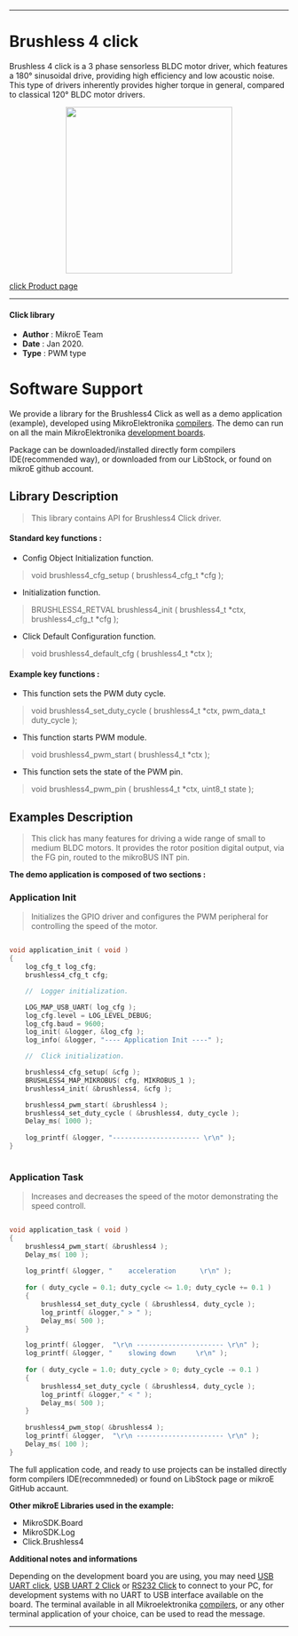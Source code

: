 
---
# Brushless 4 click

Brushless 4 click is a 3 phase sensorless BLDC motor driver, which features a 180° sinusoidal drive, providing high efficiency and low acoustic noise. This type of drivers inherently provides higher torque in general, compared to classical 120° BLDC motor drivers. 

<p align="center">
  <img src="http://download.mikroe.com/images/click_for_ide/brushless4_click.png" height=300px>
</p>

[click Product page](<https://www.mikroe.com/brushless-4-click>)

---


#### Click library 

- **Author**        : MikroE Team
- **Date**          : Jan 2020.
- **Type**          : PWM type


# Software Support

We provide a library for the Brushless4 Click 
as well as a demo application (example), developed using MikroElektronika 
[compilers](http://shop.mikroe.com/compilers). 
The demo can run on all the main MikroElektronika [development boards](http://shop.mikroe.com/development-boards).

Package can be downloaded/installed directly form compilers IDE(recommended way), or downloaded from our LibStock, or found on mikroE github account. 

## Library Description

> This library contains API for Brushless4 Click driver.

#### Standard key functions :

- Config Object Initialization function.
> void brushless4_cfg_setup ( brushless4_cfg_t *cfg ); 
 
- Initialization function.
> BRUSHLESS4_RETVAL brushless4_init ( brushless4_t *ctx, brushless4_cfg_t *cfg );

- Click Default Configuration function.
> void brushless4_default_cfg ( brushless4_t *ctx );


#### Example key functions :

- This function sets the PWM duty cycle.
> void brushless4_set_duty_cycle ( brushless4_t *ctx, pwm_data_t duty_cycle );
 
- This function starts PWM module.
> void brushless4_pwm_start ( brushless4_t *ctx );

- This function sets the state of the PWM pin.
> void brushless4_pwm_pin ( brushless4_t *ctx, uint8_t state );

## Examples Description

> This click has many features for driving a wide range of small to medium BLDC motors.
> It provides the rotor position digital output, via the FG pin, routed to the mikroBUS INT pin. 

**The demo application is composed of two sections :**

### Application Init 

> Initializes the GPIO driver and configures the PWM peripheral for controlling the speed of the motor.

```c

void application_init ( void )
{
    log_cfg_t log_cfg;
    brushless4_cfg_t cfg;

    //  Logger initialization.

    LOG_MAP_USB_UART( log_cfg );
    log_cfg.level = LOG_LEVEL_DEBUG;
    log_cfg.baud = 9600;
    log_init( &logger, &log_cfg );
    log_info( &logger, "---- Application Init ----" );

    //  Click initialization.

    brushless4_cfg_setup( &cfg );
    BRUSHLESS4_MAP_MIKROBUS( cfg, MIKROBUS_1 );
    brushless4_init( &brushless4, &cfg );

    brushless4_pwm_start( &brushless4 );  
    brushless4_set_duty_cycle ( &brushless4, duty_cycle );  
    Delay_ms( 1000 );
    
    log_printf( &logger, "---------------------- \r\n" );
}
  
```

### Application Task

> Increases and decreases the speed of the motor demonstrating the speed controll.

```c

void application_task ( void )
{
    brushless4_pwm_start( &brushless4 );
    Delay_ms( 100 );
    
    log_printf( &logger, "    acceleration      \r\n" );
    
    for ( duty_cycle = 0.1; duty_cycle <= 1.0; duty_cycle += 0.1 )
    {
        brushless4_set_duty_cycle ( &brushless4, duty_cycle );
        log_printf( &logger," > " );
        Delay_ms( 500 );
    }

    log_printf( &logger,  "\r\n ---------------------- \r\n" ); 
    log_printf( &logger, "    slowing down     \r\n" );
    
    for ( duty_cycle = 1.0; duty_cycle > 0; duty_cycle -= 0.1 )
    {
        brushless4_set_duty_cycle ( &brushless4, duty_cycle );
        log_printf( &logger," < " );
        Delay_ms( 500 );
    }
    
    brushless4_pwm_stop( &brushless4 );
    log_printf( &logger,  "\r\n ---------------------- \r\n" ); 
    Delay_ms( 100 );
}  

```

The full application code, and ready to use projects can be  installed directly form compilers IDE(recommneded) or found on LibStock page or mikroE GitHub accaunt.

**Other mikroE Libraries used in the example:** 

- MikroSDK.Board
- MikroSDK.Log
- Click.Brushless4

**Additional notes and informations**

Depending on the development board you are using, you may need 
[USB UART click](http://shop.mikroe.com/usb-uart-click), 
[USB UART 2 Click](http://shop.mikroe.com/usb-uart-2-click) or 
[RS232 Click](http://shop.mikroe.com/rs232-click) to connect to your PC, for 
development systems with no UART to USB interface available on the board. The 
terminal available in all Mikroelektronika 
[compilers](http://shop.mikroe.com/compilers), or any other terminal application 
of your choice, can be used to read the message.



---
